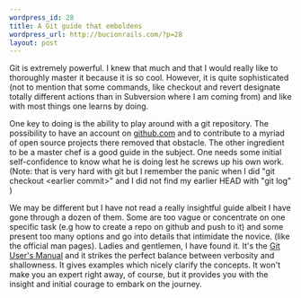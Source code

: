 ```yaml
--- 
wordpress_id: 28
title: A Git guide that emboldens
wordpress_url: http://bucionrails.com/?p=28
layout: post
---
```

Git is extremely powerful. I knew that much and that I would really like to thoroughly master it because it is so cool. However, it is quite sophisticated (not to mention that some commands, like checkout and revert designate totally different actions than in Subversion where I am coming from) and like with most things one learns by doing.

One key to doing is the ability to play around with a git repository. The possibility to have an account on <a href="http://github.com">github.com</a> and to contribute to a myriad of open source projects there removed that obstacle. The other ingredient to be a master chef is a good guide in the subject. One needs some initial self-confidence to know what he is doing lest he screws up his own work. (Note: that is very hard with git but I remember the panic when I did "git checkout &lt;earlier commit&gt;" and I did not find my earlier HEAD with "git log" )

We may be different but I have not read a really insightful guide albeit I have gone through a dozen of them. Some are too vague or concentrate on one specific task (e.g how to create a repo on github and push to it) and some present too many options and go into details that intimidate the novice. (like the official man pages). Ladies and gentlemen, I have found it. It's the <a href="http://www.kernel.org/pub/software/scm/git/docs/user-manual.html">Git User's Manual</a> and it strikes the perfect balance between verbosity and shallowness. It gives examples which nicely clarify the concepts. It won't make you an expert right away, of course, but it provides you with the insight and initial courage to embark on the journey.
